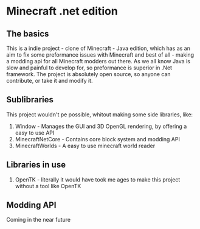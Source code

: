 # Minecraft .net edition

## The basics
This is a indie project - clone of Minecraft - Java edition, which has as an aim to fix some preformance issues with Minecraft and best of all - making a modding api for all Minecraft modders out there.
As we all know Java is slow and painful to develop for, so preformance is superior in .Net framework.
The project is absolutely open source, so anyone can contribute, or take it and modify it.

## Sublibraries

This project wouldn't pe possible, whitout making some side libraries, like:

1. Window - Manages the GUI and 3D OpenGL rendering, by offering a easy to use API
2. MinecraftNetCore - Contains core block system and modding API
3. MinecraftWorlds - A easy to use minecraft world reader
## Libraries in use
1. OpenTK - literally it would have took me ages to make this project without a tool like OpenTK
## Modding API
Coming in the near future

